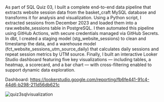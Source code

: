 As part of SQL Quiz 03, I built a complete end-to-end data pipeline that extracts website session data from the basket_craft MySQL database and transforms it for analysis and visualization. 
Using a Python script, I extracted sessions from December 2023 and loaded them into a raw.website_sessions table in PostgreSQL. 
I then automated this pipeline using GitHub Actions, with secure credentials managed via GitHub Secrets. 
In dbt, I created a staging model (stg_website_sessions) to clean and timestamp the data, and a warehouse model (fct_website_sessions_utm_source_daily) that calculates daily sessions and repeat session metrics by UTM source. 
Finally, I built an interactive Looker Studio dashboard featuring five key visualizations — including tables, a heatmap, a scorecard, and a bar chart — with cross-filtering enabled to support dynamic data exploration.

Dashboard: https://lookerstudio.google.com/reporting/fb6fe441-91c4-44d6-b298-211d56db621c

![quiz3sqlvisualization](https://github.com/user-attachments/assets/e7b14aa6-a628-4e9f-ae79-4de765b2d711)
